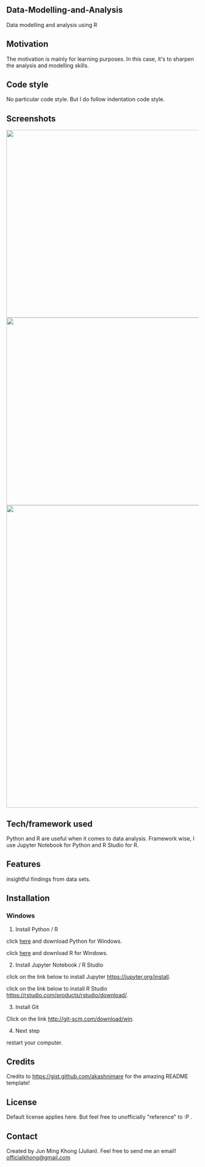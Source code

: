 ## Data-Modelling-and-Analysis
Data modelling and analysis using R


## Motivation
The motivation is mainly for learning purposes. In this case, it's to sharpen the analysis and modelling skills.

## Code style
No particular code style. But I do follow indentation code style.

 
## Screenshots
<img src="https://user-images.githubusercontent.com/70477671/106349550-a7712e00-6309-11eb-906e-9ff7a9c5643e.png" width="700" height="490">
<img src="https://user-images.githubusercontent.com/70477671/106349551-a8a25b00-6309-11eb-9ac8-84a995d1cfe9.png" width="700" height="490">
<img src="https://user-images.githubusercontent.com/70477671/106349552-a93af180-6309-11eb-8e13-55f4469b9e6e.png" width="700" height="790">



## Tech/framework used
Python and R are useful when it comes to data analysis. Framework wise, I use Jupyter Notebook for Python and R Studio for R.


## Features
insightful findings from data sets.


## Installation
### Windows

1) Install Python / R

click [here](https://www.python.org/downloads/) and download Python for Windows.

click [here](https://cran.r-project.org/bin/windows/base/) and download R for Windows.


2) Install Jupyter Notebook / R Studio

click on the link below to install Jupyter
https://jupyter.org/install.

click on the link below to install R Studio
https://rstudio.com/products/rstudio/download/.

3) Install Git

Click on the link
http://git-scm.com/download/win.

4) Next step

restart your computer.


## Credits
Credits to https://gist.github.com/akashnimare for the amazing README template!

## License
Default license applies here. But feel free to unofficially "reference" to :P .

## Contact
Created by Jun Ming Khong (Julian). 
Feel free to send me an email!
 officialkhong@gmail.com 




